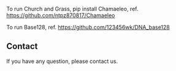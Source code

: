 To run Church and Grass, pip install Chamaeleo, ref. https://github.com/ntpz870817/Chamaeleo


To run Base128, ref. https://github.com/123456wk/DNA_base128


## Contact
If you have any question, please contact us.
